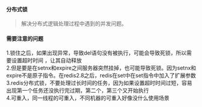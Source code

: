 #### 分布式锁
> 解决分布式逻辑处理过程中遇到的并发问题。  

#### 需要注意的问题  
1.锁住之后，如果出现异常，导致del语句没有被执行，可能会导致死锁，所以需要设置超时时间 ，让其自动释放  
2.但是要是在setnx和expire之间服务器突然挂掉，也可能导致死锁。因为setnx和expire不是原子指令。在redis2.8之后，redis在set中在set指令中加入了扩展参数  
3.redis分布式锁，不要处理过长时间的任务，因为如果设置超时时间过短，容易出现第一个任务还没执行完过期，第二个，第三个又开始执行  
4.可重入，同一线程的可重入，不同机器的可重入好像没什么使用场景  
